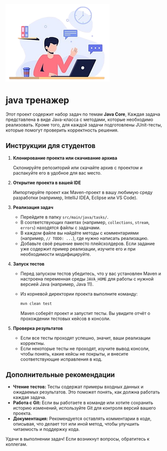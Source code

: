 ![Мое изображение](img.png)

#  java тренажер

Этот проект содержит набор задач по темам 
**Java Core**,
Каждая задача представлена в виде Java-класса с методами, которые необходимо реализовать. Кроме того, для каждой задачи подготовлены JUnit-тесты, которые помогут проверить корректность решения.


## Инструкции для студентов

1. **Клонирование проекта или скачивание архива**

   Склонируйте репозиторий или скачайте архив с проектом и распакуйте его в удобное для вас место.

2. **Открытие проекта в вашей IDE**

   Импортируйте проект как Maven-проект в вашу любимую среду разработки (например, IntelliJ IDEA, Eclipse или VS Code).

3. **Реализация задач**

    - Перейдите в папку `src/main/java/tasks/`.
    - В соответствующих пакетах (например, `collections`, `stream`, `errors`) находятся файлы с задачами.
    - В каждом файле вы найдёте методы с комментариями (например, `// TODO: ...`), где нужно написать реализацию.
    - Добавьте своё решение вместо плейсхолдеров. Если задание уже содержит пример реализации, изучите его и при необходимости модифицируйте.

4. **Запуск тестов**

    - Перед запуском тестов убедитесь, что у вас установлен Maven и настроена переменная среды `JAVA_HOME` для работы с нужной версией Java (например, Java 11).
    - Из корневой директории проекта выполните команду:

      ```bash
      mvn clean test
      ```

      Maven соберёт проект и запустит тесты. Вы увидите отчёт о прохождении тестовых кейсов в консоли.

5. **Проверка результатов**

    - Если все тесты проходят успешно, значит, ваши реализации корректны.
    - Если некоторые тесты не проходят, изучите вывод консоли, чтобы понять, какие кейсы не покрыты, и внесите соответствующие исправления в код.

## Дополнительные рекомендации

- **Чтение тестов:** Тесты содержат примеры входных данных и ожидаемых результатов. Это поможет понять, как должна работать каждая задача.
- **Работа с Git:** Если вы работаете в команде или хотите сохранить историю изменений, используйте Git для контроля версий вашего проекта.
- **Документация:** Рекомендуется оставлять комментарии в коде, описывая, что делает тот или иной метод, чтобы улучшить читаемость и поддержку кода.

Удачи в выполнении задач! Если возникнут вопросы, обратитесь к  коллегам.
